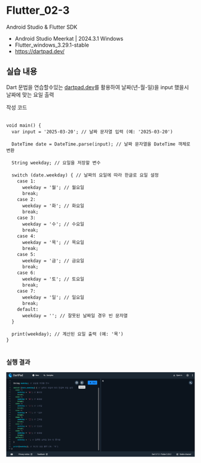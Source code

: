 # Flutter_02-3
Android Studio & Flutter SDK
- Android Studio Meerkat | 2024.3.1 Windows
- Flutter_windows_3.29.1-stable
- https://dartpad.dev/


## 실습 내용
Dart 문법을 연습할수있는 [dartpad.dev](https://dartpad.dev/)를 활용하여 날짜(년-월-일)을 input 했을시 날짜에 맞는 요일 출력


작성 코드
<pre>
<code>
void main() {
  var input = '2025-03-20'; // 날짜 문자열 입력 (예: '2025-03-20')

  DateTime date = DateTime.parse(input); // 날짜 문자열을 DateTime 객체로 변환
  
  String weekday; // 요일을 저장할 변수

  switch (date.weekday) { // 날짜의 요일에 따라 한글로 요일 설정
    case 1:
      weekday = '월'; // 월요일
      break;
    case 2:
      weekday = '화'; // 화요일
      break;
    case 3:
      weekday = '수'; // 수요일
      break;
    case 4:
      weekday = '목'; // 목요일
      break;
    case 5:
      weekday = '금'; // 금요일
      break;
    case 6:
      weekday = '토'; // 토요일
      break;
    case 7:
      weekday = '일'; // 일요일
      break;
    default:
      weekday = ''; // 잘못된 날짜일 경우 빈 문자열
  }

  print(weekday); // 계산된 요일 출력 (예: '목')
}
</code>
</pre>


### 실행 결과
![코드 실행 결과](./images/flutter_02-3.png)